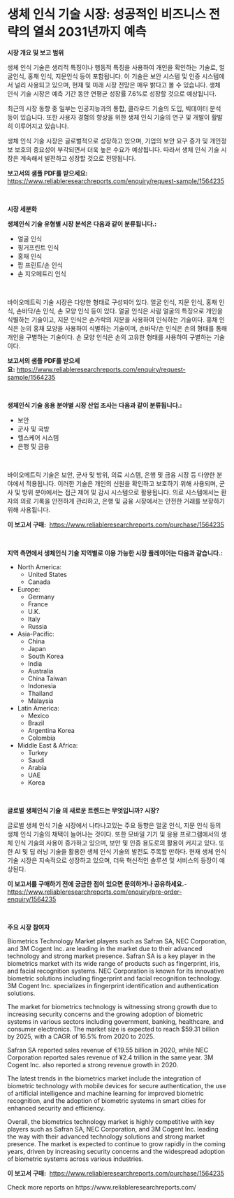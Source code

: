 <p><h1>생체 인식 기술 시장: 성공적인 비즈니스 전략의 열쇠 2031년까지 예측</h1></p><p><strong>시장 개요 및 보고 범위</strong></p>
<p><p>생체 인식 기술은 생리적 특징이나 행동적 특징을 사용하여 개인을 확인하는 기술로, 얼굴인식, 홍채 인식, 지문인식 등이 포함됩니다. 이 기술은 보안 시스템 및 인증 시스템에서 널리 사용되고 있으며, 현재 및 미래 시장 전망은 매우 밝다고 볼 수 있습니다. 생체 인식 기술 시장은 예측 기간 동안 연평균 성장률 7.6%로 성장할 것으로 예상됩니다.</p><p>최근의 시장 동향 중 일부는 인공지능과의 통합, 클라우드 기술의 도입, 빅데이터 분석 등이 있습니다. 또한 사용자 경험의 향상을 위한 생체 인식 기술의 연구 및 개발이 활발히 이루어지고 있습니다.</p><p>생체 인식 기술 시장은 글로벌적으로 성장하고 있으며, 기업의 보안 요구 증가 및 개인정보 보호의 중요성이 부각되면서 더욱 높은 수요가 예상됩니다. 따라서 생체 인식 기술 시장은 계속해서 발전하고 성장할 것으로 전망됩니다.</p></p>
<p><strong>보고서의 샘플 PDF를 받으세요:</strong> <a href="https://www.reliableresearchreports.com/enquiry/request-sample/1564235">https://www.reliableresearchreports.com/enquiry/request-sample/1564235</a></p>
<p>&nbsp;</p>
<p><strong>시장 세분화</strong></p>
<p><strong>생체인식 기술 유형별 시장 분석은 다음과 같이 분류됩니다.:</strong></p>
<p><ul><li>얼굴 인식</li><li>핑거프린트 인식</li><li>홍채 인식</li><li>팜 프린트/손 인식</li><li>손 지오메트리 인식</li></ul></p>
<p>&nbsp;</p>
<p><p>바이오메트릭 기술 시장은 다양한 형태로 구성되어 있다. 얼굴 인식, 지문 인식, 홍채 인식, 손바닥/손 인식, 손 모양 인식 등이 있다. 얼굴 인식은 사람 얼굴의 특징으로 개인을 식별하는 기술이고, 지문 인식은 손가락의 지문을 사용하여 인식하는 기술이다. 홍채 인식은 눈의 홍채 모양을 사용하여 식별하는 기술이며, 손바닥/손 인식은 손의 형태를 통해 개인을 구별하는 기술이다. 손 모양 인식은 손의 고유한 형태를 사용하여 구별하는 기술이다.</p></p>
<p><strong>보고서의 샘플 PDF를 받으세요:</strong>&nbsp;<a href="https://www.reliableresearchreports.com/enquiry/request-sample/1564235">https://www.reliableresearchreports.com/enquiry/request-sample/1564235</a></p>
<p>&nbsp;</p>
<p><strong> 생체인식 기술 응용 분야별 시장 산업 조사는 다음과 같이 분류됩니다.:</strong></p>
<p><ul><li>보안</li><li>군사 및 국방</li><li>헬스케어 시스템</li><li>은행 및 금융</li></ul></p>
<p>&nbsp;</p>
<p><p>바이오메트릭 기술은 보안, 군사 및 방위, 의료 시스템, 은행 및 금융 시장 등 다양한 분야에서 적용됩니다. 이러한 기술은 개인의 신원을 확인하고 보호하기 위해 사용되며, 군사 및 방위 분야에서는 접근 제어 및 감시 시스템으로 활용됩니다. 의료 시스템에서는 환자의 의료 기록을 안전하게 관리하고, 은행 및 금융 시장에서는 안전한 거래를 보장하기 위해 사용됩니다.</p></p>
<p><strong>이 보고서 구매:</strong>&nbsp; <a href="https://www.reliableresearchreports.com/purchase/1564235">https://www.reliableresearchreports.com/purchase/1564235</a></p>
<p>&nbsp;</p>
<p><strong>지역 측면에서 생체인식 기술 지역별로 이용 가능한 시장 플레이어는 다음과 같습니다.:</strong></p>
<p><ul>
    <li>
        North America:
        <ul>
            <li>United States</li>
            <li>Canada</li>
        </ul>
    </li>
    <li>
        Europe:
        <ul>
            <li>Germany</li>
            <li>France</li>
            <li>U.K.</li>
            <li>Italy</li>
            <li>Russia</li>
        </ul>
    </li>
    <li>
        Asia-Pacific:
        <ul>
            <li>China</li>
            <li>Japan</li>
            <li>South Korea</li>
            <li>India</li>
            <li>Australia</li>
            <li>China Taiwan</li>
            <li>Indonesia</li>
            <li>Thailand</li>
            <li>Malaysia</li>
        </ul>
    </li>
    <li>
        Latin America:
        <ul>
            <li>Mexico</li>
            <li>Brazil</li>
            <li>Argentina Korea</li>
            <li>Colombia</li>
        </ul>
    </li>
    <li>
        Middle East & Africa:
        <ul>
            <li>Turkey</li>
            <li>Saudi</li>
            <li>Arabia</li>
            <li>UAE</li>
            <li>Korea</li>
        </ul>
    </li>
    </ul></p>
<p>&nbsp;</p>
<p><strong>글로벌 생체인식 기술 의 새로운 트렌드는 무엇입니까? 시장?</strong></p>
<p><p>글로벌 생체 인식 기술 시장에서 나타나고있는 주요 동향은 얼굴 인식, 지문 인식 등의 생체 인식 기술의 채택이 늘어나는 것이다. 또한 모바일 기기 및 응용 프로그램에서의 생체 인식 기술의 사용이 증가하고 있으며, 보안 및 인증 용도로의 활용이 커지고 있다. 또한 AI 및 딥 러닝 기술을 활용한 생체 인식 기술의 발전도 주목할 만하다. 현재 생체 인식 기술 시장은 지속적으로 성장하고 있으며, 더욱 혁신적인 솔루션 및 서비스의 등장이 예상된다.</p></p>
<p><strong>이 보고서를 구매하기 전에 궁금한 점이 있으면 문의하거나 공유하세요.</strong>- <a href="https://www.reliableresearchreports.com/enquiry/pre-order-enquiry/1564235">https://www.reliableresearchreports.com/enquiry/pre-order-enquiry/1564235</a></p>
<p>&nbsp;</p>
<p><strong>주요 시장 참여자</strong></p>
<p><p>Biometrics Technology Market players such as Safran SA, NEC Corporation, and 3M Cogent Inc. are leading in the market due to their advanced technology and strong market presence. Safran SA is a key player in the biometrics market with its wide range of products such as fingerprint, iris, and facial recognition systems. NEC Corporation is known for its innovative biometric solutions including fingerprint and facial recognition technology. 3M Cogent Inc. specializes in fingerprint identification and authentication solutions.</p><p>The market for biometrics technology is witnessing strong growth due to increasing security concerns and the growing adoption of biometric systems in various sectors including government, banking, healthcare, and consumer electronics. The market size is expected to reach $59.31 billion by 2025, with a CAGR of 16.5% from 2020 to 2025.</p><p>Safran SA reported sales revenue of €19.55 billion in 2020, while NEC Corporation reported sales revenue of ¥2.4 trillion in the same year. 3M Cogent Inc. also reported a strong revenue growth in 2020.</p><p>The latest trends in the biometrics market include the integration of biometric technology with mobile devices for secure authentication, the use of artificial intelligence and machine learning for improved biometric recognition, and the adoption of biometric systems in smart cities for enhanced security and efficiency.</p><p>Overall, the biometrics technology market is highly competitive with key players such as Safran SA, NEC Corporation, and 3M Cogent Inc. leading the way with their advanced technology solutions and strong market presence. The market is expected to continue to grow rapidly in the coming years, driven by increasing security concerns and the widespread adoption of biometric systems across various industries.</p></p>
<p><strong>이 보고서 구매:</strong>&nbsp;&nbsp;<a href="https://www.reliableresearchreports.com/purchase/1564235">https://www.reliableresearchreports.com/purchase/1564235</a></p>
<p>Check more reports on https://www.reliableresearchreports.com/</p>
